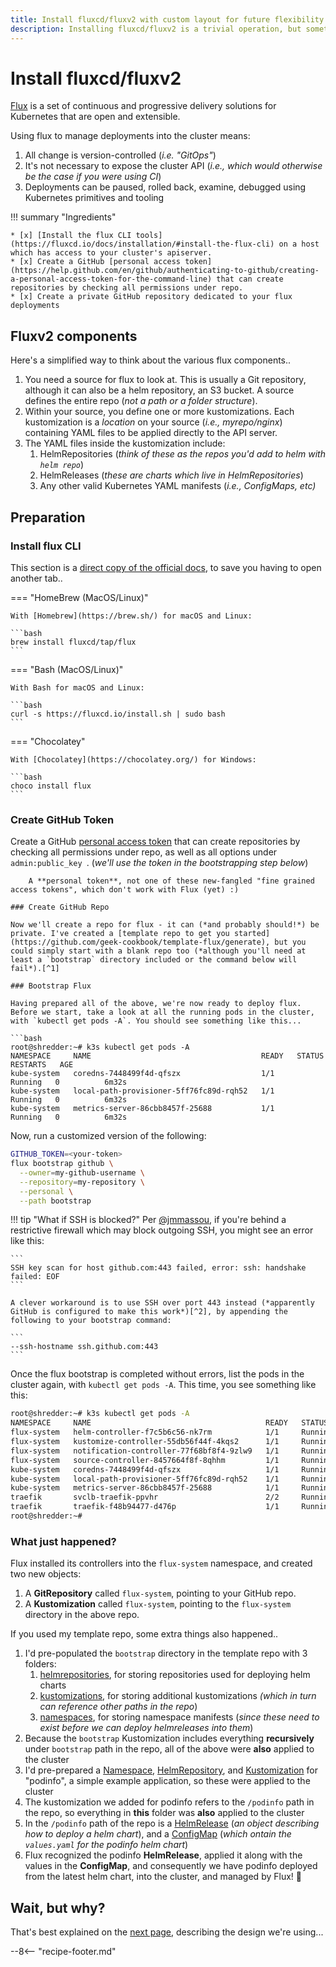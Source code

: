 ```yaml
---
title: Install fluxcd/fluxv2 with custom layout for future flexibility
description: Installing fluxcd/fluxv2 is a trivial operation, but sometimes the defaults are not conducive to future flexibility. This pages details a few tricks to ensure Flux can be easily managed / extended over time.
---
```


# Install fluxcd/fluxv2

[Flux](https://fluxcd.io/) is a set of continuous and progressive delivery solutions for Kubernetes that are open and extensible.

Using flux to manage deployments into the cluster means:

1. All change is version-controlled (*i.e. "GitOps"*)
2. It's not necessary to expose the cluster API (*i.e., which would otherwise be the case if you were using CI*)
3. Deployments can be paused, rolled back, examine, debugged using Kubernetes primitives and tooling

!!! summary "Ingredients"

    * [x] [Install the flux CLI tools](https://fluxcd.io/docs/installation/#install-the-flux-cli) on a host which has access to your cluster's apiserver.
    * [x] Create a GitHub [personal access token](https://help.github.com/en/github/authenticating-to-github/creating-a-personal-access-token-for-the-command-line) that can create repositories by checking all permissions under repo.
    * [x] Create a private GitHub repository dedicated to your flux deployments

## Fluxv2 components

Here's a simplified way to think about the various flux components..

1. You need a source for flux to look at. This is usually a Git repository, although it can also be a helm repository, an S3 bucket. A source defines the entire repo (*not a path or a folder structure*).
2. Within your source, you define one or more kustomizations. Each kustomization is a _location_ on your source (*i.e., myrepo/nginx*) containing YAML files to be applied directly to the API server.
3. The YAML files inside the kustomization include:
      1. HelmRepositories (*think of these as the repos you'd add to helm with `helm repo`*)
      2. HelmReleases (*these are charts which live in HelmRepositories*)
      3. Any other valid Kubernetes YAML manifests (*i.e., ConfigMaps, etc)*

## Preparation

### Install flux CLI

This section is a [direct copy of the official docs](https://fluxcd.io/docs/installation/#install-the-flux-cli), to save you having to open another tab..

=== "HomeBrew (MacOS/Linux)"

    With [Homebrew](https://brew.sh/) for macOS and Linux:
    
    ```bash
    brew install fluxcd/tap/flux
    ```

=== "Bash (MacOS/Linux)"

    With Bash for macOS and Linux:

    ```bash
    curl -s https://fluxcd.io/install.sh | sudo bash
    ```

=== "Chocolatey"

    With [Chocolatey](https://chocolatey.org/) for Windows:

    ```bash
    choco install flux
    ```

### Create GitHub Token

Create a GitHub [personal access token](https://github.com/settings/tokens) that can create repositories by checking all permissions under repo, as well as all options under `admin:public_key `. (*we'll use the token in the bootstrapping step below*)

``` tip
    A **personal token**, not one of these new-fangled "fine grained access tokens", which don't work with Flux (yet) :)

### Create GitHub Repo

Now we'll create a repo for flux - it can (*and probably should!*) be private. I've created a [template repo to get you started](https://github.com/geek-cookbook/template-flux/generate), but you could simply start with a blank repo too (*although you'll need at least a `bootstrap` directory included or the command below will fail*).[^1]

### Bootstrap Flux

Having prepared all of the above, we're now ready to deploy flux. Before we start, take a look at all the running pods in the cluster, with `kubectl get pods -A`. You should see something like this...

```bash
root@shredder:~# k3s kubectl get pods -A
NAMESPACE     NAME                                      READY   STATUS    RESTARTS   AGE
kube-system   coredns-7448499f4d-qfszx                  1/1     Running   0          6m32s
kube-system   local-path-provisioner-5ff76fc89d-rqh52   1/1     Running   0          6m32s
kube-system   metrics-server-86cbb8457f-25688           1/1     Running   0          6m32s
```

Now, run a customized version of the following:

```bash
GITHUB_TOKEN=<your-token>
flux bootstrap github \
  --owner=my-github-username \
  --repository=my-repository \
  --personal \
  --path bootstrap
```

!!! tip "What if SSH is blocked?"
    Per [@jmmassou](https://forum.funkypenguin.co.nz/t/install/1541/2?u=funkypenguin), if you're behind a restrictive firewall which may block outgoing SSH, you might see an error like this:

    ```
    SSH key scan for host github.com:443 failed, error: ssh: handshake failed: EOF
    ```

    A clever workaround is to use SSH over port 443 instead (*apparently GitHub is configured to make this work*)[^2], by appending the following to your bootstrap command:

    ```
    --ssh-hostname ssh.github.com:443
    ```

Once the flux bootstrap is completed without errors, list the pods in the cluster again, with `kubectl get pods -A`. This time, you see something like this:

```bash
root@shredder:~# k3s kubectl get pods -A
NAMESPACE     NAME                                       READY   STATUS    RESTARTS   AGE
flux-system   helm-controller-f7c5b6c56-nk7rm            1/1     Running   0          5m48s
flux-system   kustomize-controller-55db56f44f-4kqs2      1/1     Running   0          5m48s
flux-system   notification-controller-77f68bf8f4-9zlw9   1/1     Running   0          5m48s
flux-system   source-controller-8457664f8f-8qhhm         1/1     Running   0          5m48s
kube-system   coredns-7448499f4d-qfszx                   1/1     Running   0          15m
kube-system   local-path-provisioner-5ff76fc89d-rqh52    1/1     Running   0          15m
kube-system   metrics-server-86cbb8457f-25688            1/1     Running   0          15m
traefik       svclb-traefik-ppvhr                        2/2     Running   0          5m31s
traefik       traefik-f48b94477-d476p                    1/1     Running   0          5m31s
root@shredder:~#
```

### What just happened?

Flux installed its controllers into the `flux-system` namespace, and created two new objects:

1. A **GitRepository** called `flux-system`, pointing to your GitHub repo.
2. A **Kustomization** called `flux-system`, pointing to the `flux-system` directory in the above repo.

If you used my template repo, some extra things also happened..

1. I'd pre-populated the `bootstrap` directory in the template repo with 3 folders:
      1. [helmrepositories](https://github.com/geek-cookbook/template-flux/tree/main/bootstrap/helmrepositories), for storing repositories used for deploying helm charts
      2. [kustomizations](https://github.com/geek-cookbook/template-flux/tree/main/bootstrap/kustomizations), for storing additional kustomizations *(which in turn can reference other paths in the repo*)
      3. [namespaces](https://github.com/geek-cookbook/template-flux/tree/main/bootstrap/namespaces), for storing namespace manifests (*since these need to exist before we can deploy helmreleases into them*)
2. Because the `bootstrap` Kustomization includes everything **recursively** under `bootstrap` path in the repo, all of the above were **also** applied to the cluster
3. I'd pre-prepared a [Namespace](https://github.com/geek-cookbook/template-flux/blob/main/bootstrap/namespaces/namespace-podinfo.yaml), [HelmRepository](https://github.com/geek-cookbook/template-flux/blob/main/bootstrap/helmrepositories/helmrepository-podinfo.yaml), and [Kustomization](https://github.com/geek-cookbook/template-flux/blob/main/bootstrap/kustomizations/kustomization-podinfo.yaml) for "podinfo", a simple example application, so these were applied to the cluster
4. The kustomization we added for podinfo refers to the `/podinfo` path in the repo, so everything in **this** folder was **also** applied to the cluster
5. In the `/podinfo` path of the repo is a [HelmRelease](https://github.com/geek-cookbook/template-flux/blob/main/podinfo/helmrelease-podinfo.yaml) (*an object describing how to deploy a helm chart*), and a [ConfigMap](https://github.com/geek-cookbook/template-flux/blob/main/podinfo/configmap-podinfo-helm-chart-value-overrides.yaml) (*which ontain the `values.yaml` for the podinfo helm chart*)
6. Flux recognized the podinfo **HelmRelease**, applied it along with the values in the **ConfigMap**, and consequently we have podinfo deployed from the latest helm chart, into the cluster, and managed by Flux! 💪

## Wait, but why?

That's best explained on the [next page](/kubernetes/deployment/flux/design/), describing the design we're using...

--8<-- "recipe-footer.md"

[^1]: The [template repo](https://github.com/geek-cookbook/template-flux/) also "bootstraps" a simple example re how to [operate flux](/kubernetes/deployment/flux/operate/), by deploying the podinfo helm chart.
[^2]: TIL that GitHub listens for SSH on `ssh.github.com` on port 443!
